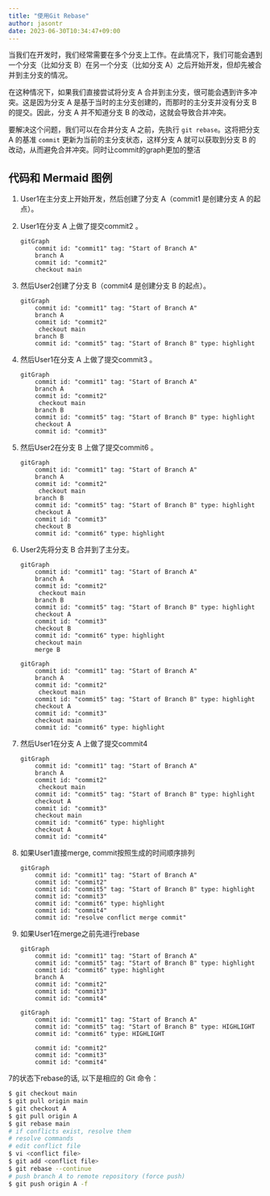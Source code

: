 ```yaml
---
title: "使用Git Rebase"
author: jasontr
date: 2023-06-30T10:34:47+09:00
---
```


当我们在开发时，我们经常需要在多个分支上工作。在此情况下，我们可能会遇到一个分支（比如分支 B）在另一个分支（比如分支 A）之后开始开发，但却先被合并到主分支的情况。

在这种情况下，如果我们直接尝试将分支 A 合并到主分支，很可能会遇到许多冲突。这是因为分支 A 是基于当时的主分支创建的，而那时的主分支并没有分支 B 的提交。因此，分支 A 并不知道分支 B 的改动，这就会导致合并冲突。

要解决这个问题，我们可以在合并分支 A 之前，先执行 `git rebase`。这将把分支 A 的基准 `commit` 更新为当前的主分支状态，这样分支 A 就可以获取到分支 B 的改动，从而避免合并冲突。同时让commit的graph更加的整洁

## 代码和 Mermaid 图例

1. User1在主分支上开始开发，然后创建了分支 A（commit1 是创建分支 A 的起点）。

2. User1在分支 A 上做了提交commit2 。
   ```mermaid
   gitGraph
       commit id: "commit1" tag: "Start of Branch A"
       branch A
       commit id: "commit2"
       checkout main
   ```

3. 然后User2创建了分支 B（commit4 是创建分支 B 的起点）。
   ```mermaid
   gitGraph
       commit id: "commit1" tag: "Start of Branch A"
       branch A
       commit id: "commit2"
   		checkout main
       branch B
       commit id: "commit5" tag: "Start of Branch B" type: highlight
   ```

   

4. 然后User1在分支 A 上做了提交commit3 。
   ```mermaid
   gitGraph
       commit id: "commit1" tag: "Start of Branch A"
       branch A
       commit id: "commit2"
   		checkout main
       branch B
       commit id: "commit5" tag: "Start of Branch B" type: highlight
       checkout A
       commit id: "commit3"
   ```

   

5. 然后User2在分支 B 上做了提交commit6 。
   ```mermaid
   gitGraph
       commit id: "commit1" tag: "Start of Branch A"
       branch A
       commit id: "commit2"
   		checkout main
       branch B
       commit id: "commit5" tag: "Start of Branch B" type: highlight
       checkout A
       commit id: "commit3"
       checkout B
       commit id: "commit6" type: highlight
   ```

   

6. User2先将分支 B 合并到了主分支。

   ```mermaid
   gitGraph
       commit id: "commit1" tag: "Start of Branch A"
       branch A
       commit id: "commit2"
   		checkout main
       branch B
       commit id: "commit5" tag: "Start of Branch B" type: highlight
       checkout A
       commit id: "commit3"
       checkout B
       commit id: "commit6" type: highlight
       checkout main
       merge B
   ```

   ```mermaid
   gitGraph
       commit id: "commit1" tag: "Start of Branch A"
       branch A
       commit id: "commit2"
   		checkout main
       commit id: "commit5" tag: "Start of Branch B" type: highlight
       checkout A
       commit id: "commit3"
       checkout main
       commit id: "commit6" type: highlight
   ```

7. 然后User1在分支 A 上做了提交commit4 
   ```mermaid
   gitGraph
       commit id: "commit1" tag: "Start of Branch A"
       branch A
       commit id: "commit2"
   		checkout main
       commit id: "commit5" tag: "Start of Branch B" type: highlight
       checkout A
       commit id: "commit3"
       checkout main
       commit id: "commit6" type: highlight
       checkout A
       commit id: "commit4"
   ```

   

8. 如果User1直接merge, commit按照生成的时间顺序排列

   ```mermaid
   gitGraph
       commit id: "commit1" tag: "Start of Branch A"
       commit id: "commit2"
       commit id: "commit5" tag: "Start of Branch B" type: highlight
       commit id: "commit3"
       commit id: "commit6" type: highlight
       commit id: "commit4"
       commit id: "resolve conflict merge commit"
   ```

   

9. 如果User1在merge之前先进行rebase
   ```mermaid
   gitGraph
       commit id: "commit1" tag: "Start of Branch A"
       commit id: "commit5" tag: "Start of Branch B" type: highlight
       commit id: "commit6" type: highlight
       branch A
       commit id: "commit2"
       commit id: "commit3"
       commit id: "commit4"
   ```

   ```mermaid
   gitGraph
       commit id: "commit1" tag: "Start of Branch A"
       commit id: "commit5" tag: "Start of Branch B" type: HIGHLIGHT
       commit id: "commit6" type: HIGHLIGHT
   
       commit id: "commit2"
       commit id: "commit3"
       commit id: "commit4"
   ```

   

7的状态下rebase的话, 以下是相应的 Git 命令：

```bash
$ git checkout main
$ git pull origin main
$ git checkout A
$ git pull origin A
$ git rebase main
# if conflicts exist, resolve them
# resolve commands 
# edit conflict file
$ vi <conflict file>
$ git add <conflict file>
$ git rebase --continue
# push branch A to remote repository (force push)
$ git push origin A -f
```




